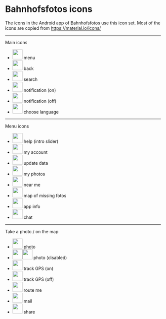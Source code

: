 # Bahnhofsfotos icons

The icons in the Android app of Bahnhofsfotos use this icon set. Most of the icons are copied from https://material.io/icons/

---

Main icons
- <img src="https://rawgithub.com/RailwayStations/RSAssets/master/icons/ic_menu_black_24px.svg" height="32"> menu
- <img src="https://rawgithub.com/RailwayStations/RSAssets/master/icons/ic_arrow_back_black_24px.svg" height="32"> back
- <img src="https://rawgithub.com/RailwayStations/RSAssets/master/icons/ic_search_black_24px.svg" height="32"> search
- <img src="https://rawgithub.com/RailwayStations/RSAssets/master/icons/ic_notifications_active_black_24px.svg" height="32"> notification (on)
- <img src="https://rawgithub.com/RailwayStations/RSAssets/master/icons/ic_notifications_off_black_24px.svg" height="32"> notification (off)
- <img src="https://rawgithub.com/RailwayStations/RSAssets/master/icons/ic_language_black_24px.svg" height="32"> choose language

---

Menu icons
- <img src="https://rawgithub.com/RailwayStations/RSAssets/master/icons/ic_help_black_24px.svg" height="32"> help (intro slider)
- <img src="https://rawgithub.com/RailwayStations/RSAssets/master/icons/ic_account_box_black_24px.svg" height="32"> my account
- <img src="https://rawgithub.com/RailwayStations/RSAssets/master/icons/ic_cached_black_24px.svg" height="32"> update data
- <img src="https://rawgithub.com/RailwayStations/RSAssets/master/icons/ic_photo_black_24px.svg" height="32"> my photos
- <img src="https://rawgithub.com/RailwayStations/RSAssets/master/icons/ic_near_me_black_24px.svg" height="32"> near me
- <img src="https://rawgithub.com/RailwayStations/RSAssets/master/icons/ic_map_black_24px.svg" height="32"> map of missing fotos
- <img src="https://rawgithub.com/RailwayStations/RSAssets/master/icons/ic_info_black_24px.svg" height="32"> app info
- <img src="https://rawgithub.com/RailwayStations/RSAssets/master/icons/ic_chat_black_24px.svg" height="32"> chat

---

Take a photo / on the map
- <img src="https://rawgithub.com/RailwayStations/RSAssets/master/icons/ic_photo_camera_black_24px.svg" height="32"> photo
- <img src="https://rawgithub.com/RailwayStations/RSAssets/master/icons/_ic_photo_camera_black_off_24px.svg" height="32"><img src="https://rawgithub.com/RailwayStations/RSAssets/master/icons/_ic_photo_camera_red_off_24px.svg" height="32"> photo (disabled)
- <img src="https://rawgithub.com/RailwayStations/RSAssets/master/icons/ic_gps_fixed_black_24px.svg" height="32"> track GPS (on)
- <img src="https://rawgithub.com/RailwayStations/RSAssets/master/icons/ic_gps_off_black_24px.svg" height="32"> track GPS (off)
- <img src="https://rawgithub.com/RailwayStations/RSAssets/master/icons/ic_directions_black_24px.svg" height="32"> route me
- <img src="https://rawgithub.com/RailwayStations/RSAssets/master/icons/ic_mail_black_24px.svg" height="32"> mail
- <img src="https://rawgithub.com/RailwayStations/RSAssets/master/icons/ic_share_black_24px.svg" height="32"> share
